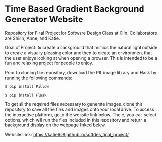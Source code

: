 # Time Based Gradient Background Generator Website
Repository for Final Project for Software Design Class at Olin. Collaborators are Shirin, Anne, and Katie. 

Goal of Project: to create a background that mimics the natural light outside to create a visually pleasing color and then to create an environment that the user enjoys looking at when opening a browser. This is intended to be a fun and relaxing project for people to enjoy.

Prior to cloning the repository, download the PIL image library and Flask by running the following commands: 

`$ pip install Pillow`

`$ pip install Flask`


To get all the required files necessary to generate images, clone this repository to save all the files and images onto your local drive. To access the interactive platform, go to the website link below. There, you can select options, which will run the files included in this repository and return a background display on the webpage linked below. 

Website Link: https://katie608.github.io/softdes_final_project/ 

